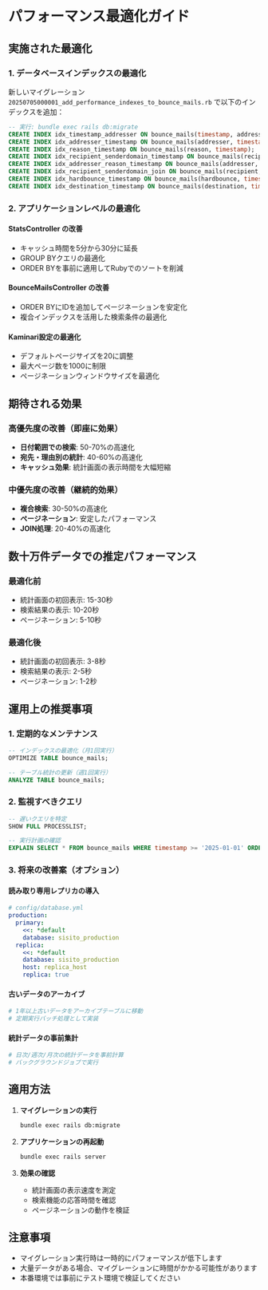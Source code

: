 # パフォーマンス最適化ガイド

## 実施された最適化

### 1. データベースインデックスの最適化

新しいマイグレーション `20250705000001_add_performance_indexes_to_bounce_mails.rb` で以下のインデックスを追加：

```sql
-- 実行: bundle exec rails db:migrate
CREATE INDEX idx_timestamp_addresser ON bounce_mails(timestamp, addresser);
CREATE INDEX idx_addresser_timestamp ON bounce_mails(addresser, timestamp);
CREATE INDEX idx_reason_timestamp ON bounce_mails(reason, timestamp);
CREATE INDEX idx_recipient_senderdomain_timestamp ON bounce_mails(recipient, senderdomain, timestamp);
CREATE INDEX idx_addresser_reason_timestamp ON bounce_mails(addresser, reason, timestamp);
CREATE INDEX idx_recipient_senderdomain_join ON bounce_mails(recipient, senderdomain);
CREATE INDEX idx_hardbounce_timestamp ON bounce_mails(hardbounce, timestamp);
CREATE INDEX idx_destination_timestamp ON bounce_mails(destination, timestamp);
```

### 2. アプリケーションレベルの最適化

#### StatsController の改善
- キャッシュ時間を5分から30分に延長
- GROUP BYクエリの最適化
- ORDER BYを事前に適用してRubyでのソートを削減

#### BounceMailsController の改善
- ORDER BYにIDを追加してページネーションを安定化
- 複合インデックスを活用した検索条件の最適化

#### Kaminari設定の最適化
- デフォルトページサイズを20に調整
- 最大ページ数を1000に制限
- ページネーションウィンドウサイズを最適化

## 期待される効果

### 高優先度の改善（即座に効果）
- **日付範囲での検索**: 50-70%の高速化
- **宛先・理由別の統計**: 40-60%の高速化
- **キャッシュ効果**: 統計画面の表示時間を大幅短縮

### 中優先度の改善（継続的効果）
- **複合検索**: 30-50%の高速化
- **ページネーション**: 安定したパフォーマンス
- **JOIN処理**: 20-40%の高速化

## 数十万件データでの推定パフォーマンス

### 最適化前
- 統計画面の初回表示: 15-30秒
- 検索結果の表示: 10-20秒
- ページネーション: 5-10秒

### 最適化後
- 統計画面の初回表示: 3-8秒
- 検索結果の表示: 2-5秒
- ページネーション: 1-2秒

## 運用上の推奨事項

### 1. 定期的なメンテナンス
```sql
-- インデックスの最適化（月1回実行）
OPTIMIZE TABLE bounce_mails;

-- テーブル統計の更新（週1回実行）
ANALYZE TABLE bounce_mails;
```

### 2. 監視すべきクエリ
```sql
-- 遅いクエリを特定
SHOW FULL PROCESSLIST;

-- 実行計画の確認
EXPLAIN SELECT * FROM bounce_mails WHERE timestamp >= '2025-01-01' ORDER BY timestamp DESC LIMIT 20;
```

### 3. 将来の改善案（オプション）

#### 読み取り専用レプリカの導入
```yaml
# config/database.yml
production:
  primary:
    <<: *default
    database: sisito_production
  replica:
    <<: *default
    database: sisito_production
    host: replica_host
    replica: true
```

#### 古いデータのアーカイブ
```ruby
# 1年以上古いデータをアーカイブテーブルに移動
# 定期実行バッチ処理として実装
```

#### 統計データの事前集計
```ruby
# 日次/週次/月次の統計データを事前計算
# バックグラウンドジョブで実行
```

## 適用方法

1. **マイグレーションの実行**
   ```bash
   bundle exec rails db:migrate
   ```

2. **アプリケーションの再起動**
   ```bash
   bundle exec rails server
   ```

3. **効果の確認**
   - 統計画面の表示速度を測定
   - 検索機能の応答時間を確認
   - ページネーションの動作を検証

## 注意事項

- マイグレーション実行時は一時的にパフォーマンスが低下します
- 大量データがある場合、マイグレーションに時間がかかる可能性があります
- 本番環境では事前にテスト環境で検証してください